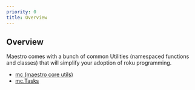 ```yaml
---
priority: 0
title: Overview
---
```

## Overview

Maestro comes with a bunch of common Utilities (namespaced functions and classes) that will simplify your adoption of roku programming.

 - [mc (maestro core utils)](mc.md)
 - [mc.Tasks](mc.tasks.md)

